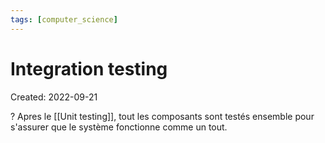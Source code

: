 ```yaml
---
tags: [computer_science] 
---
```

# Integration testing
Created: 2022-09-21

?
Apres le [[Unit testing]], tout les composants sont testés ensemble pour s'assurer que le système fonctionne comme un tout.
<!--SR:!2022-09-26,4,270-->